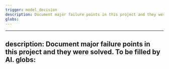 ```yaml
---
trigger: model_decision
description: Document major failure points in this project and they were solved.  To be filled by AI.
globs: 
---
```

---
description: Document major failure points in this project and they were solved.  To be filled by AI. 
globs: 
---